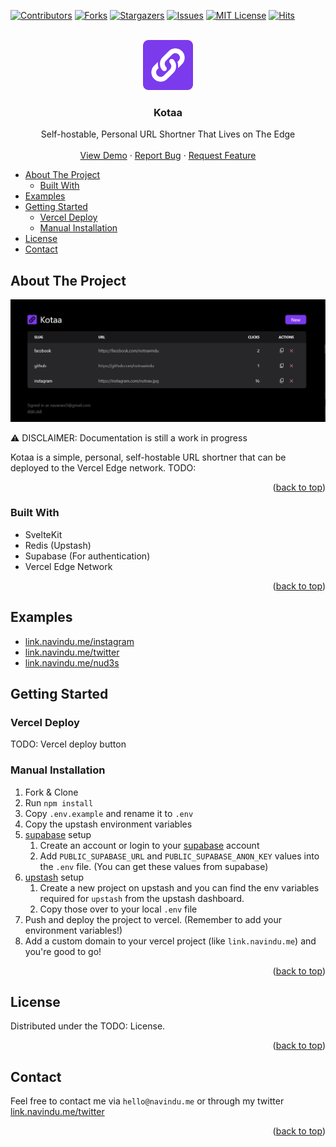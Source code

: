 <!-- Improved compatibility of back to top link: See: https://github.com/othneildrew/Best-README-Template/pull/73 -->

<a name="readme-top"></a>

<!--
*** Thanks for checking out the Best-README-Template. If you have a suggestion
*** that would make this better, please fork the repo and create a pull request
*** or simply open an issue with the tag "enhancement".
*** Don't forget to give the project a star!
*** Thanks again! Now go create something AMAZING! :D
-->

<!-- PROJECT SHIELDS -->
<!--
*** I'm using markdown "reference style" links for readability.
*** Reference links are enclosed in brackets [ ] instead of parentheses ( ).
*** See the bottom of this document for the declaration of the reference variables
*** for contributors-url, forks-url, etc. This is an optional, concise syntax you may use.
*** https://www.markdownguide.org/basic-syntax/#reference-style-links
-->

[![Contributors][contributors-shield]][contributors-url]
[![Forks][forks-shield]][forks-url]
[![Stargazers][stars-shield]][stars-url]
[![Issues][issues-shield]][issues-url]
[![MIT License][license-shield]][license-url]
[![Hits](https://hits.seeyoufarm.com/api/count/incr/badge.svg?url=https%3A%2F%2Fgithub.com%2Fnotnavindu%2Fkotaa&count_bg=%23E05D44&title_bg=%23555555&icon=&icon_color=%23E7E7E7&title=hits&edge_flat=true)](https://hits.seeyoufarm.com)

<!-- PROJECT LOGO -->
<br />
<div align="center">
  <a href="https://github.com/notnavindu/kotaa-v2">
    <img src="static/logo.png" alt="Logo" width="80" height="80">
  </a>

<h3 align="center">Kotaa</h3>

  <p align="center">
    Self-hostable, Personal URL Shortner That Lives on The Edge
    <br />
    <br />
    <a href="https://github.com/notnavindu/kotaa-v2">View Demo</a>
    ·
    <a href="https://github.com/notnavindu/kotaa-v2/issues">Report Bug</a>
    ·
    <a href="https://github.com/notnavindu/kotaa-v2/issues">Request Feature</a>
  </p>
</div>

<!-- TABLE OF CONTENTS -->

- [About The Project](#about-the-project)
  - [Built With](#built-with)
- [Examples](#examples)
- [Getting Started](#getting-started)
  - [Vercel Deploy](#vercel-deploy)
  - [Manual Installation](#manual-installation)
- [License](#license)
- [Contact](#contact)

<!-- ABOUT THE PROJECT -->

## About The Project

![Product Name Screen Shot][product-screenshot]

⚠ DISCLAIMER: Documentation is still a work in progress

Kotaa is a simple, personal, self-hostable URL shortner that can be deployed to the Vercel Edge network.
TODO:

<p align="right">(<a href="#readme-top">back to top</a>)</p>

### Built With

- SvelteKit
- Redis (Upstash)
- Supabase (For authentication)
- Vercel Edge Network

<p align="right">(<a href="#readme-top">back to top</a>)</p>

## Examples

- [link.navindu.me/instagram](https://link.navindu.me/instagram)
- [link.navindu.me/twitter](https://link.navindu.me/twitter)
- [link.navindu.me/nud3s](https://link.navindu.me/nud3s)

<!-- GETTING STARTED -->

## Getting Started

### Vercel Deploy

TODO: Vercel deploy button

### Manual Installation

1. Fork & Clone
2. Run `npm install`
3. Copy `.env.example` and rename it to `.env`
4. Copy the upstash environment variables
5. [supabase](https://supabase.com/) setup
   1. Create an account or login to your [supabase](https://supabase.com/) account
   2. Add `PUBLIC_SUPABASE_URL` and `PUBLIC_SUPABASE_ANON_KEY` values into the `.env` file. (You can get these values from supabase)
6. [upstash](https://upstash.com/) setup
   1. Create a new project on upstash and you can find the env variables required for `upstash` from the upstash dashboard.
   2. Copy those over to your local `.env` file
7. Push and deploy the project to vercel. (Remember to add your environment variables!)
8. Add a custom domain to your vercel project (like `link.navindu.me`) and you're good to go!

<p align="right">(<a href="#readme-top">back to top</a>)</p>

<!-- LICENSE -->

## License

Distributed under the TODO: License.

<p align="right">(<a href="#readme-top">back to top</a>)</p>

<!-- CONTACT -->

## Contact

Feel free to contact me via `hello@navindu.me` or through my twitter [link.navindu.me/twitter](https://link.naivndu.me/twitter)

<p align="right">(<a href="#readme-top">back to top</a>)</p>

<!-- MARKDOWN LINKS & IMAGES -->
<!-- https://www.markdownguide.org/basic-syntax/#reference-style-links -->

[contributors-shield]: https://img.shields.io/github/contributors/notnavindu/kotaa.svg?style=for-the-badge
[contributors-url]: https://github.com/notnavindu/kotaa/graphs/contributors
[forks-shield]: https://img.shields.io/github/forks/notnavindu/kotaa.svg?style=for-the-badge
[forks-url]: https://github.com/notnavindu/kotaa/network/members
[stars-shield]: https://img.shields.io/github/stars/notnavindu/kotaa.svg?style=for-the-badge
[stars-url]: https://github.com/notnavindu/kotaa/stargazers
[issues-shield]: https://img.shields.io/github/issues/notnavindu/kotaa.svg?style=for-the-badge
[issues-url]: https://github.com/notnavindu/kotaa/issues
[license-shield]: https://img.shields.io/github/license/notnavindu/kotaa.svg?style=for-the-badge
[license-url]: https://github.com/notnavindu/kotaa/blob/master/LICENSE.txt
[linkedin-shield]: https://img.shields.io/badge/-LinkedIn-black.svg?style=for-the-badge&logo=linkedin&colorB=555
[linkedin-url]: https://linkedin.com/in/linkedin_username
[product-screenshot]: static/ss.png
[next.js]: https://img.shields.io/badge/next.js-000000?style=for-the-badge&logo=nextdotjs&logoColor=white
[next-url]: https://nextjs.org/
[react.js]: https://img.shields.io/badge/React-20232A?style=for-the-badge&logo=react&logoColor=61DAFB
[react-url]: https://reactjs.org/
[vue.js]: https://img.shields.io/badge/Vue.js-35495E?style=for-the-badge&logo=vuedotjs&logoColor=4FC08D
[vue-url]: https://vuejs.org/
[angular.io]: https://img.shields.io/badge/Angular-DD0031?style=for-the-badge&logo=angular&logoColor=white
[angular-url]: https://angular.io/
[svelte.dev]: https://img.shields.io/badge/Svelte-4A4A55?style=for-the-badge&logo=svelte&logoColor=FF3E00
[svelte-url]: https://svelte.dev/
[laravel.com]: https://img.shields.io/badge/Laravel-FF2D20?style=for-the-badge&logo=laravel&logoColor=white
[laravel-url]: https://laravel.com
[bootstrap.com]: https://img.shields.io/badge/Bootstrap-563D7C?style=for-the-badge&logo=bootstrap&logoColor=white
[bootstrap-url]: https://getbootstrap.com
[jquery.com]: https://img.shields.io/badge/jQuery-0769AD?style=for-the-badge&logo=jquery&logoColor=white
[jquery-url]: https://jquery.com
